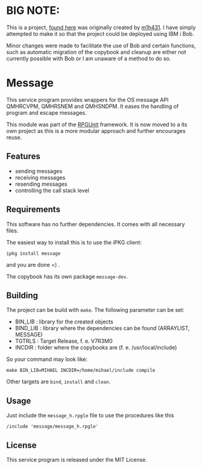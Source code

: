 # BIG NOTE: 

This is a project, [found here](https://bitbucket.org/m1hael/message/src/master/) was originally created by [m1h431](https://github.com/m1h43l). I have simply attempted to make it so that the project could be deployed using IBM i Bob. 

Minor changes were made to facilitate the use of Bob and certain functions, such as automatic migration of the copybook and cleanup are either not currently possible with Bob or I am unaware of a method to do so.

##

# Message
This service program provides wrappers for the OS message API QMHRCVPM, QMHRSNEM
and QMHSNDPM. It eases the handling of program and escape messages.

This module was part of the [RPGUnit](http://rpgunit.sourceforge.net) framework.
It is now moved to a its own project as this is a more modular approach and 
further encourages reuse.


## Features
* sending messages
* receiving messages
* resending messages
* controlling the call stack level


## Requirements
This software has no further dependencies. It comes with all necessary files.

The easiest way to install this is to use the iPKG client: 

```
ipkg install message
```

and you are done =) .

The copybook has its own package `message-dev`.


## Building ##
The project can be build with `make`. The following parameter can be set:

- BIN_LIB : library for the created objects
- BIND_LIB : library where the dependencies can be found (ARRAYLIST, MESSAGE)
- TGTRLS : Target Release, f. e. V7R3M0
- INCDIR : folder where the copybooks are (f. e. /usr/local/include)

So your command may look like:

    make BIN_LIB=MIHAEL INCDIR=/home/mihael/include compile

Other targets are `bind`, `install` and `clean`.


## Usage
Just include the `message_h.rpgle` file to use the procedures like this

    /include 'message/message_h.rpgle'


## License
This service program is released under the MIT License.
